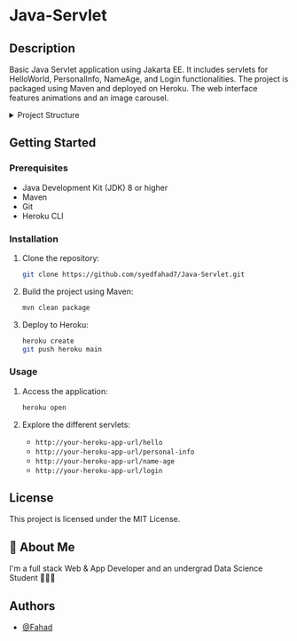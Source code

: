 # Java-Servlet

## Description
Basic Java Servlet application using Jakarta EE. It includes servlets for HelloWorld, PersonalInfo, NameAge, and Login functionalities. The project is packaged using Maven and deployed on Heroku. The web interface features animations and an image carousel.

<details>
  <summary>Project Structure</summary>
  <pre>
├── src
│   └── main
│       └── java
│           └── com
│               └── example
│                   ├── HelloWorldServlet.java
│                   ├── PersonalInfoServlet.java
│                   ├── NameAgeServlet.java
│                   └── LoginServlet.java
├── target
│   └── ... (Generated files by Maven)
├── WebContent
│   ├── WEB-INF
│   │   ├── web.xml
│   │   └── info.jsp
│   ├── images
│   │   ├── image1.jpg
│   │   ├── image2.jpg
│   │   ├── image3.jpg
│   │   ├── image4.jpg
│   │   └── image5.jpg
│   ├── index.html
│   ├── success.html
│   └── login.html
├── .gitignore
└── pom.xml
  </pre>
</details>


## Getting Started

### Prerequisites

- Java Development Kit (JDK) 8 or higher
- Maven
- Git
- Heroku CLI

### Installation

1. Clone the repository:

    ```sh
    git clone https://github.com/syedfahad7/Java-Servlet.git
    ```

2. Build the project using Maven:

    ```sh
    mvn clean package
    ```

3. Deploy to Heroku:

    ```sh
    heroku create
    git push heroku main
    ```

### Usage

1. Access the application:

    ```sh
    heroku open
    ```

2. Explore the different servlets:

    - `http://your-heroku-app-url/hello`
    - `http://your-heroku-app-url/personal-info`
    - `http://your-heroku-app-url/name-age`
    - `http://your-heroku-app-url/login`

## License
This project is licensed under the MIT License.

## 🚀 About Me
I'm a full stack Web & App Developer and an undergrad Data Science Student 👨‍💻🙌

## Authors

- [@Fahad](https://github.com/SyedFahad7)
